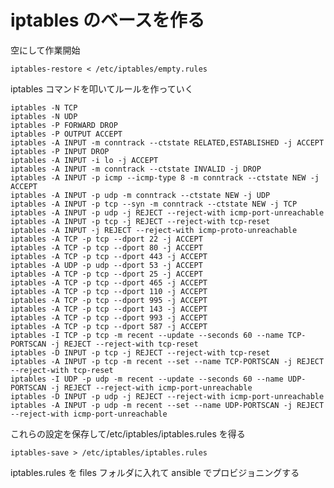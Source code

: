 # iptables のベースを作る

空にして作業開始

    iptables-restore < /etc/iptables/empty.rules

iptables コマンドを叩いてルールを作っていく

	iptables -N TCP
	iptables -N UDP
	iptables -P FORWARD DROP
	iptables -P OUTPUT ACCEPT
	iptables -A INPUT -m conntrack --ctstate RELATED,ESTABLISHED -j ACCEPT
	iptables -P INPUT DROP
	iptables -A INPUT -i lo -j ACCEPT
	iptables -A INPUT -m conntrack --ctstate INVALID -j DROP
	iptables -A INPUT -p icmp --icmp-type 8 -m conntrack --ctstate NEW -j ACCEPT
	iptables -A INPUT -p udp -m conntrack --ctstate NEW -j UDP
	iptables -A INPUT -p tcp --syn -m conntrack --ctstate NEW -j TCP
	iptables -A INPUT -p udp -j REJECT --reject-with icmp-port-unreachable
	iptables -A INPUT -p tcp -j REJECT --reject-with tcp-reset
	iptables -A INPUT -j REJECT --reject-with icmp-proto-unreachable
	iptables -A TCP -p tcp --dport 22 -j ACCEPT
	iptables -A TCP -p tcp --dport 80 -j ACCEPT
	iptables -A TCP -p tcp --dport 443 -j ACCEPT
	iptables -A UDP -p udp --dport 53 -j ACCEPT
	iptables -A TCP -p tcp --dport 25 -j ACCEPT
	iptables -A TCP -p tcp --dport 465 -j ACCEPT
	iptables -A TCP -p tcp --dport 110 -j ACCEPT
	iptables -A TCP -p tcp --dport 995 -j ACCEPT
	iptables -A TCP -p tcp --dport 143 -j ACCEPT
	iptables -A TCP -p tcp --dport 993 -j ACCEPT
	iptables -A TCP -p tcp --dport 587 -j ACCEPT
	iptables -I TCP -p tcp -m recent --update --seconds 60 --name TCP-PORTSCAN -j REJECT --reject-with tcp-reset
	iptables -D INPUT -p tcp -j REJECT --reject-with tcp-reset
	iptables -A INPUT -p tcp -m recent --set --name TCP-PORTSCAN -j REJECT --reject-with tcp-reset
	iptables -I UDP -p udp -m recent --update --seconds 60 --name UDP-PORTSCAN -j REJECT --reject-with icmp-port-unreachable
	iptables -D INPUT -p udp -j REJECT --reject-with icmp-port-unreachable
	iptables -A INPUT -p udp -m recent --set --name UDP-PORTSCAN -j REJECT --reject-with icmp-port-unreachable

これらの設定を保存して/etc/iptables/iptables.rules を得る

	iptables-save > /etc/iptables/iptables.rules

iptables.rules を files フォルダに入れて ansible でプロビジョニングする
